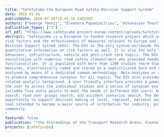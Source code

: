 ```yaml
---
title: "SafetyCube-the European Road Safety Decision Support System"
date: 2018-01-01
publishDate: 2020-07-26T18:45:18.548350Z
authors: ["George Yannis", "Eleonora Papadimitriou", "Athanasios Theofilato", "Pete Thomas", "Ashleigh Filtness", "Heike Martensen", "Wouter Van den Berghe", "Kevin Diependaele", "Rune Elvik", "Klaus Machata", " others"]
publication_types: ["1"]
url_pdf: "https://www.safetycube-project.eu/wp-content/uploads/SafetyCube-TRA2018-FullPaper-Yannis.pdf" 
abstract: "SafetyCube is a European co-funded research project which addresses generating new knowledge about accident
risk factors and the effectiveness of measures relevant to Europe and integrating it into a European Road Safety
Decision Support System (DSS). The DSS is the only system worldwide that includes, in addition to measures,
quantitative information on risk factors as well. It is also the only system worldwide which exhaustively covers
behaviour, infrastructure, vehicle and post-crash care topics. The DSS was designed and developed in close
consultation with numerous road safety stakeholders who provided feedback on user needs and desired
functionalities. It is populated with more than 1200 studies (more than 7000 effects) on risk factors and safety
measures, electronically coded and stored in a sophisticated back-end database. The studies were selected and
analysed by means of a dedicated common methodology. Meta-analyses or other pertinent techniques were applied
to produce comprehensive synopses for all topics. The DSS also provides cost-benefit evaluations and all the
related analytic background. A user friendly interface provides a powerful and flexible search engine which allows
the user to access the individual studies and a series of synopses evaluating each considered topic. The system
includes five entry points to meet the needs of different DSS users: keyword search, risk factors search, measures
search, road user groups search, and accident scenarios search. The development of the DSS presents a great
opportunity to support decision making at local, regional, national and international level. The DSS is a powerful
tool intended to become a major source of information for industry, policy-makers and the wider road safety
community.
"
featured: false
publication: "*the Proceedings of the Transport Research Arena, Vienna*"
projects: [safetycube]
---
```


